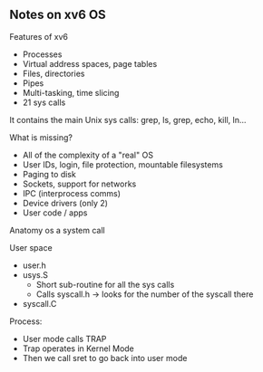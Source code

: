 
## Notes on xv6 OS

Features of xv6
- Processes
- Virtual address spaces, page tables
- Files, directories
- Pipes
- Multi-tasking, time slicing
- 21 sys calls

It contains the main Unix sys calls: grep, ls, grep, echo, kill, ln...

What is missing?
- All of the complexity of a "real" OS
- User IDs, login, file protection, mountable filesystems
- Paging to disk
- Sockets, support for networks
- IPC (interprocess comms)
- Device drivers (only 2)
- User code / apps

Anatomy os a system call

User space
- user.h
- usys.S
  - Short sub-routine for all the sys calls
  - Calls syscall.h -> looks for the number of the syscall there
- syscall.C

Process:
- User mode calls TRAP
- Trap operates in Kernel Mode
- Then we call sret to go back into user mode
